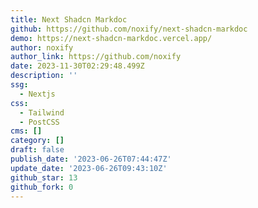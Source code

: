 ```yaml
---
title: Next Shadcn Markdoc
github: https://github.com/noxify/next-shadcn-markdoc
demo: https://next-shadcn-markdoc.vercel.app/
author: noxify
author_link: https://github.com/noxify
date: 2023-11-30T02:29:48.499Z
description: ''
ssg:
  - Nextjs
css:
  - Tailwind
  - PostCSS
cms: []
category: []
draft: false
publish_date: '2023-06-26T07:44:47Z'
update_date: '2023-06-26T09:43:10Z'
github_star: 13
github_fork: 0
---
```

